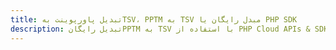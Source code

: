 ---title: تبدیل پاورپوینت بهTSV، PPTM به TSV مبدل رایگان یا PHP SDKdescription: تبدیل رایگانPPTM به TSV با استفاده از PHP Cloud APIs & SDK. همچنین اسناد Microsoft PowerPoint را در Cloud ایجاد، ویرایش و رندر کنید.---